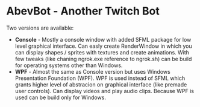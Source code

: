 # AbevBot - Another Twitch Bot

Two versions are available:
 - **Console** - Mostly a console window with added SFML package for low level graphical interface. Can easly create RenderWindow in which you can display shapes / sprites with textures and create animations. With few tweaks (like chaning ngrok.exe reference to ngrok.sh) can be build for operating systems other than Windows.
 - **WPF** - Almost the same as Console version but uses Windows Presentation Foundation (WPF). WPF is used instead of SFML which grants higher level of abstracion on graphical interface (like premade user controls). Can display videos and play audio clips. Because WPF is used can be build only for Windows.
